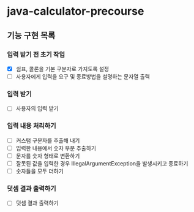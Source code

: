 # java-calculator-precourse

## 기능 구현 목록

### 입력 받기 전 초기 작업
- [x] 쉼표, 콜론을 기본 구분자로 가지도록 설정
- [ ] 사용자에게 입력을 요구 및 종료방법을 설명하는 문자열 출력

### 입력 받기
- [ ] 사용자의 입력 받기

### 입력 내용 처리하기
- [ ] 커스텀 구분자를 추출해 내기
- [ ] 입력한 내용에서 숫자 부분 추출하기
- [ ] 문자를 숫자 형태로 변환하기
- [ ] 잘못된 값을 입력한 경우 IllegalArgumentException을 발생시키고 종료하기
- [ ] 숫자들을 모두 더하기

### 덧셈 결과 출력하기
- [ ] 덧셈 결과 출력하기